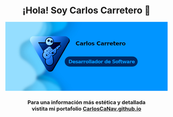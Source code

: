 <div align="center">
  <h1>¡Hola! Soy Carlos Carretero 👋 </h1>
<img src="fondo.jpg">
    <h3> Para una información más estética y detallada <br> vistita mi portafolio <a href="carloscanav.github.io">CarlosCaNav.github.io</a> </h3>
</div>
<!--
**CarlosCaNav/CarlosCaNav** is a ✨ _special_ ✨ repository because its `README.md` (this file) appears on your GitHub profile.

Here are some ideas to get you started:

- 🔭 I’m currently working on ...
- 🌱 I’m currently learning ...
- 👯 I’m looking to collaborate on ...
- 🤔 I’m looking for help with ...
- 💬 Ask me about ...
- 📫 How to reach me: ...
- 😄 Pronouns: ...
- ⚡ Fun fact: ...
-->
